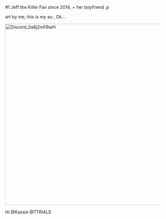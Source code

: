 
#1 Jeff the Killer Fan since 2014, + her boyfriend ;p

art by me, this is my au , Ok...

<img width="658" height="584" alt="Discord_0a6j2mFBwH" src="https://github.com/user-attachments/assets/6f1141b2-95b1-4caf-882e-f9a1996aca8a" />



Hi @Kassie @7TRIALS
